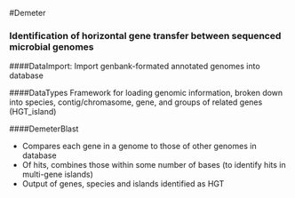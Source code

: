 #Demeter

### Identification of horizontal gene transfer between sequenced microbial genomes

####DataImport:
Import genbank-formated annotated genomes into database

####DataTypes
Framework for loading genomic information, broken down into species, contig/chromasome, gene, and groups of related genes (HGT_island)

####DemeterBlast
* Compares each gene in a genome to those of other genomes in database
* Of hits, combines those within some number of bases (to identify hits in multi-gene islands)
* Output of genes, species and islands identified as HGT
